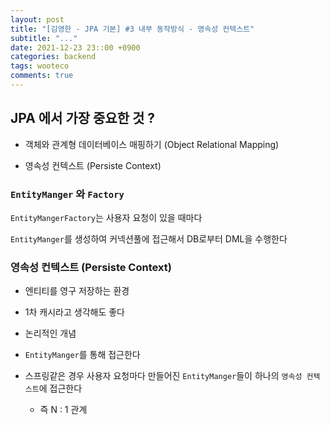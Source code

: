 ```yaml
---
layout: post
title: "[김영한 - JPA 기본] #3 내부 동작방식 - 영속성 컨텍스트"
subtitle: "..."
date: 2021-12-23 23::00 +0900
categories: backend
tags: wooteco
comments: true
---
```


## JPA 에서 가장 중요한 것 ?

- 객체와 관계형 데이터베이스 매핑하기 (Object Relational Mapping)

- 영속성 컨텍스트 (Persiste Context)

### `EntityManger` 와 `Factory`

`EntityMangerFactory`는 사용자 요청이 있을 때마다

`EntityManger`를 생성하여 커넥션풀에 접근해서 DB로부터 DML을 수행한다

### 영속성 컨텍스트 (Persiste Context)

- 엔티티를 영구 저장하는 환경

- 1차 캐시라고 생각해도 좋다

- 논리적인 개념

- `EntityManger`를 통해 접근한다

- 스프링같은 경우 사용자 요청마다 만들어진 `EntityManger`들이 하나의 `영속성 컨텍스트`에 접근한다
  - 즉 N : 1 관계
